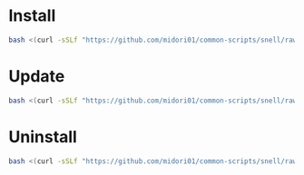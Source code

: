 # Install
```bash
bash <(curl -sSLf "https://github.com/midori01/common-scripts/snell/raw/main/install.sh")
```

# Update
```bash
bash <(curl -sSLf "https://github.com/midori01/common-scripts/snell/raw/main/install.sh") update
```

# Uninstall
```bash
bash <(curl -sSLf "https://github.com/midori01/common-scripts/snell/raw/main/install.sh") uninstall
```
